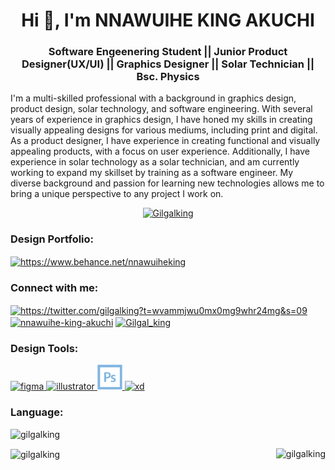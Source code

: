 <h1 align="center">Hi 👋, I'm NNAWUIHE KING AKUCHI</h1>

<h3 align="center">Software Engeenering Student || Junior Product Designer(UX/UI) || Graphics Designer || Solar Technician || Bsc. Physics</h3>

I'm a multi-skilled professional with a background in graphics design, product design, solar technology, and software engineering. With several years of experience in graphics design, I have honed my skills in creating visually appealing designs for various mediums, including print and digital. As a product designer, I have experience in creating functional and visually appealing products, with a focus on user experience. Additionally, I have experience in solar technology as a solar technician, and am currently working to expand my skillset by training as a software engineer. My diverse background and passion for learning new technologies allows me to bring a unique perspective to any project I work on.

<p align="center"> <a href="https://github.com/ryo-ma/github-profile-trophy"><img src="https://github-profile-trophy.vercel.app/?username=Gilgalking" alt="Gilgalking" /></a> </p>

<h3 align="left">Design Portfolio:</h3>
<a href="https://www.behance.net/https://www.behance.net/nnawuiheking" target="blank"><img align="center" src="https://raw.githubusercontent.com/rahuldkjain/github-profile-readme-generator/master/src/images/icons/Social/behance.svg" alt="https://www.behance.net/nnawuiheking" height="30" width="40" /></a>

<h3 align="left">Connect with me:</h3>
<p align="left">
<a href="https://twitter.com/https://twitter.com/gilgalking?t=wvammjwu0mx0mg9whr24mg&s=09" target="blank"><img align="center" src="https://raw.githubusercontent.com/rahuldkjain/github-profile-readme-generator/master/src/images/icons/Social/twitter.svg" alt="https://twitter.com/gilgalking?t=wvammjwu0mx0mg9whr24mg&s=09" height="30" width="40" /></a>
<a href="https://www.linkedin.com/in/nnawuihe-king-akuchi" target="blank"><img align="center" src="https://raw.githubusercontent.com/rahuldkjain/github-profile-readme-generator/master/src/images/icons/Social/linked-in-alt.svg" alt="nnawuihe-king-akuchi" height="30" width="40" /></a>
<a href="https://instagram.com/Gilgal_king" target="blank"><img align="center" src="https://raw.githubusercontent.com/rahuldkjain/github-profile-readme-generator/master/src/images/icons/Social/instagram.svg" alt="Gilgal_king" height="30" width="40" /></a>
</p>

<h3 align="left">Design Tools:</h3>
<p align="left"> <a href="https://www.figma.com/" target="_blank" rel="noreferrer"> <img src="https://www.vectorlogo.zone/logos/figma/figma-icon.svg" alt="figma" width="40" height="40"/> </a> <a href="https://www.adobe.com/in/products/illustrator.html" target="_blank" rel="noreferrer"> <img src="https://www.vectorlogo.zone/logos/adobe_illustrator/adobe_illustrator-icon.svg" alt="illustrator" width="40" height="40"/> </a> <a href="https://www.photoshop.com/en" target="_blank" rel="noreferrer"> <img src="https://raw.githubusercontent.com/devicons/devicon/master/icons/photoshop/photoshop-line.svg" alt="photoshop" width="40" height="40"/> </a> <a href="https://www.adobe.com/products/xd.html" target="_blank" rel="noreferrer"> <img src="https://cdn.worldvectorlogo.com/logos/adobe-xd.svg" alt="xd" width="40" height="40"/> </a> </p>

<h3 align="left">Language:</h3>

<p>&nbsp;<img align="left" src="https://github-readme-stats.vercel.app/api?username=gilgalking&show_icons=true&locale=en" alt="gilgalking" /></p>

<p><img align="right" src="https://github-readme-streak-stats.herokuapp.com/?user=gilgalking&" alt="gilgalking" /></p>

<p><img align="center" src="https://github-readme-stats.vercel.app/api/top-langs?username=gilgalking&show_icons=true&locale=en&layout=compact" alt="gilgalking" /></p>
